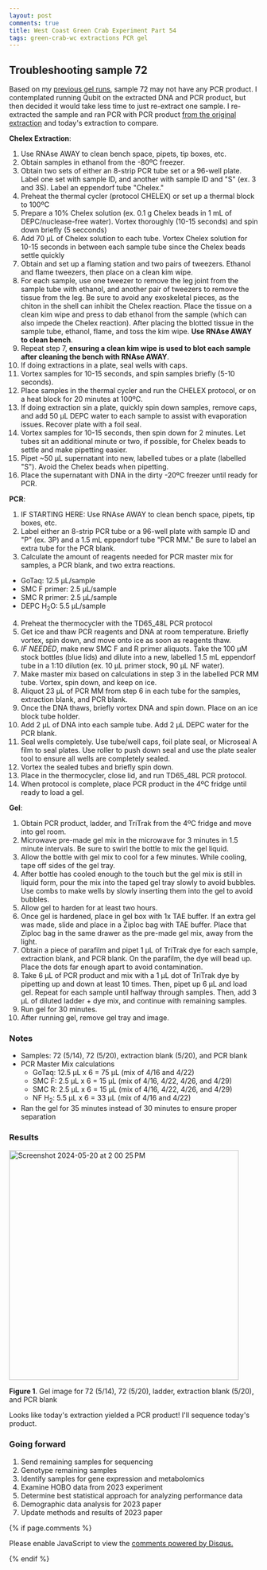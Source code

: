 ```yaml
---
layout: post
comments: true
title: West Coast Green Crab Experiment Part 54
tags: green-crab-wc extractions PCR gel
---
```


## Troubleshooting sample 72

Based on my [previous gel runs](https://yaaminiv.github.io/Green-Crab-Experiment-2023-Part54/), sample 72 may not have any PCR product. I contemplated running Qubit on the extracted DNA and PCR product, but then decided it would take less time to just re-extract one sample. I re-extracted the sample and ran PCR with PCR product [from the original extraction](https://yaaminiv.github.io/Green-Crab-Experiment-2023-Part52/) and today's extraction to compare.

**Chelex Extraction**:

1. Use RNAse AWAY to clean bench space, pipets, tip boxes, etc.
2. Obtain samples in ethanol from the -80ºC freezer.
2. Obtain two sets of either an 8-strip PCR tube set or a 96-well plate. Label one set with sample ID, and another with sample ID and "S" (ex. 3 and 3S). Label an eppendorf tube "Chelex."
3. Preheat the thermal cycler (protocol CHELEX) or set up a thermal block to 100ºC
4. Prepare a 10% Chelex solution (ex. 0.1 g Chelex beads in 1 mL of DEPC/nuclease-free water). Vortex thoroughly (10-15 seconds) and spin down briefly (5 secconds)
5. Add 70 µL of Chelex solution to each tube. Vortex Chelex solution for 10-15 seconds in between each sample tube since the Chelex beads settle quickly
6. Obtain and set up a flaming station and two pairs of tweezers. Ethanol and flame tweezers, then place on a clean kim wipe.
7. For each sample, use one tweezer to remove the leg joint from the sample tube with ethanol, and another pair of tweezers to remove the tissue from the leg. Be sure to avoid any exoskeletal pieces, as the chiton in the shell can inhibit the Chelex reaction. Place the tissue on a clean kim wipe and press to dab ethanol from the sample (which can also impede the Chelex reaction). After placing the blotted tissue in the sample tube, ethanol, flame, and toss the kim wipe. **Use RNAse AWAY to clean bench**.
8. Repeat step 7, **ensuring a clean kim wipe is used to blot each sample after cleaning the bench with RNAse AWAY**.
9. If doing extractions in a plate, seal wells with caps.
10. Vortex samples for 10-15 seconds, and spin samples briefly (5-10 seconds).
11. Place samples in the thermal cycler and run the CHELEX protocol, or on a heat block for 20 minutes at 100ºC.
12. If doing extraction sin a plate, quickly spin down samples, remove caps, and add 50 µL DEPC water to each sample to assist with evaporation issues. Recover plate with a foil seal.
13. Vortex samples for 10-15 seconds, then spin down for 2 minutes. Let tubes sit an additional minute or two, if possible, for Chelex beads to settle and make pipetting easier.
14. Pipet ~50 µL supernatant into new, labelled tubes or a plate (labelled "S"). Avoid the Chelex beads when pipetting.
15. Place the supernatant with DNA in the dirty -20ºC freezer until ready for PCR.

**PCR**:

1. IF STARTING HERE: Use RNAse AWAY to clean bench space, pipets, tip boxes, etc.
2. Label either an 8-strip PCR tube or a 96-well plate with sample ID and "P" (ex. 3P) and a 1.5 mL eppendorf tube "PCR MM." Be sure to label an extra tube for the PCR blank.
3. Calculate the amount of reagents needed for PCR master mix for samples, a PCR blank, and two extra reactions.
  - GoTaq: 12.5 µL/sample
  - SMC F primer: 2.5 µL/sample
  - SMC R primer: 2.5 µL/sample
  - DEPC H<sub>2</sub>O: 5.5 µL/sample
4. Preheat the thermocycler with the TD65_48L PCR protocol
5. Get ice and thaw PCR reagents and DNA at room temperature. Briefly vortex, spin down, and move onto ice as soon as reagents thaw.
6. *IF NEEDED*, make new SMC F and R primer aliquots. Take the 100 µM stock bottles (blue lids) and dilute into a new, labelled 1.5 mL eppendorf tube in a 1:10 dilution (ex. 10 µL primer stock, 90 µL NF water).
6. Make master mix based on calculations in step 3 in the labelled PCR MM tube. Vortex, spin down, and keep on ice.
7. Aliquot 23 µL of PCR MM from step 6 in each tube for the samples, extraction blank, and PCR blank.
8. Once the DNA thaws, briefly vortex DNA and spin down. Place on an ice block tube holder.
9. Add 2 µL of DNA into each sample tube. Add 2 µL DEPC water for the PCR blank.
10. Seal wells completely. Use tube/well caps, foil plate seal, or Microseal A film to seal plates. Use roller to push down seal and use the plate sealer tool to ensure all wells are completely sealed.
11. Vortex the sealed tubes and briefly spin down.
12. Place in the thermocycler, close lid, and run TD65_48L PCR protocol.
13. When protocol is complete, place PCR product in the 4ºC fridge until ready to load a gel.

**Gel**:

1. Obtain PCR product, ladder, and TriTrak from the 4ºC fridge and move into gel room.
2. Microwave pre-made gel mix in the microwave for 3 minutes in 1.5 minute intervals. Be sure to swirl the bottle to mix the gel liquid.
3. Allow the bottle with gel mix to cool for a few minutes. While cooling, tape off sides of the gel tray.
3. After bottle has cooled enough to the touch but the gel mix is still in liquid form, pour the mix into the taped gel tray slowly to avoid bubbles. Use combs to make wells by slowly inserting them into the gel to avoid bubbles.
4. Allow gel to harden for at least two hours.
5. Once gel is hardened, place in gel box with 1x TAE buffer. If an extra gel was made, slide and place in a Ziploc bag with TAE buffer. Place that Ziploc bag in the same drawer as the pre-made gel mix, away from the light.
6. Obtain a piece of parafilm and pipet 1 µL of TriTrak dye for each sample, extraction blank, and PCR blank. On the parafilm, the dye will bead up. Place the dots far enough apart to avoid contamination.
7. Take 6 µL of PCR product and mix with a 1 µL dot of TriTrak dye by pipetting up and down at least 10 times. Then, pipet up 6 µL and load gel. Repeat for each sample until halfway through samples. Then, add 3 µL of diluted ladder + dye mix, and continue with remaining samples.
8. Run gel for 30 minutes.
9. After running gel, remove gel tray and image.

### Notes

- Samples: 72 (5/14), 72 (5/20), extraction blank (5/20), and PCR blank
- PCR Master Mix calculations
  - GoTaq: 12.5 µL x 6 = 75 µL (mix of 4/16 and 4/22)
  - SMC F: 2.5 µL x 6 = 15 µL (mix of 4/16, 4/22, 4/26, and 4/29)
  - SMC R: 2.5 µL x 6 = 15 µL (mix of 4/16, 4/22, 4/26, and 4/29)
  - NF H<sub>2</sub>: 5.5 µL x 6 = 33 µL (mix of 4/16 and 4/22)
- Ran the gel for 35 minutes instead of 30 minutes to ensure proper separation

### Results

<img width="462" alt="Screenshot 2024-05-20 at 2 00 25 PM" src="https://github.com/yaaminiv/wc-green-crab/assets/22335838/c3c0bfc1-2c29-4f90-98c6-d3e1d52f54fe">

**Figure 1**. Gel image for 72 (5/14), 72 (5/20), ladder, extraction blank (5/20), and PCR blank

Looks like today's extraction yielded a PCR product! I'll sequence today's product.

### Going forward

1. Send remaining samples for sequencing
4. Genotype remaining samples
5. Identify samples for gene expression and metabolomics
4. Examine HOBO data from 2023 experiment
5. Determine best statistical approach for analyzing performance data
5. Demographic data analysis for 2023 paper
6. Update methods and results of 2023 paper

{% if page.comments %}

<div id="disqus_thread"></div>
<script>

/**
*  RECOMMENDED CONFIGURATION VARIABLES: EDIT AND UNCOMMENT THE SECTION BELOW TO INSERT DYNAMIC VALUES FROM YOUR PLATFORM OR CMS.
*  LEARN WHY DEFINING THESE VARIABLES IS IMPORTANT: https://disqus.com/admin/universalcode/#configuration-variables*/
/*
var disqus_config = function () {
this.page.url = PAGE_URL;  // Replace PAGE_URL with your page's canonical URL variable
this.page.identifier = PAGE_IDENTIFIER; // Replace PAGE_IDENTIFIER with your page's unique identifier variable
};
*/
(function() { // DON'T EDIT BELOW THIS LINE
var d = document, s = d.createElement('script');
s.src = 'https://the-responsible-grad-student.disqus.com/embed.js';
s.setAttribute('data-timestamp', +new Date());
(d.head || d.body).appendChild(s);
})();
</script>
<noscript>Please enable JavaScript to view the <a href="https://disqus.com/?ref_noscript">comments powered by Disqus.</a></noscript>

{% endif %}

<script id="dsq-count-scr" src="//the-responsible-grad-student.disqus.com/count.js" async></script>
